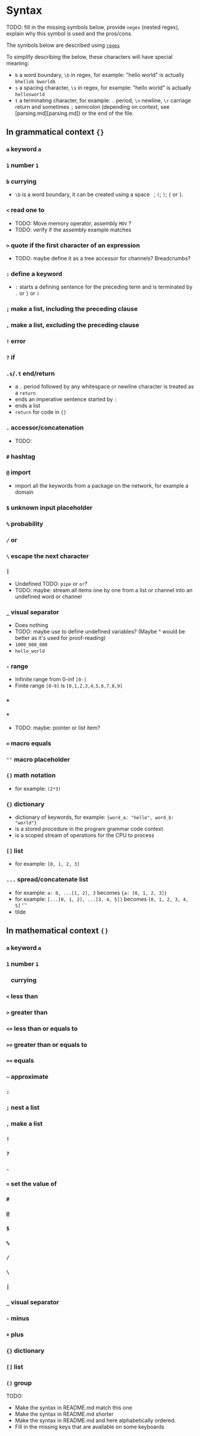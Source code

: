 # Syntax

TODO: fill in the missing symbols below, provide `negex` (nested regex), explain why this symbol is used and the pros/cons.

The symbols below are described using [`regex`](https://en.wikipedia.org/wiki/Regular_expression)

To simplify describing the below, these characters will have special meaning:
* `b` a word boundary, `\b` in regex, for example: "hello world" is actually `bhellob bworldb` 
* `s` a spacing character, `\s` in regex, for example: "hello world" is actually `hellosworld`
* `t` a terminating character, for example: `.` period, `\n` newline, `\r` carriage return and sometimes `;` semicolon (depending on context, see [parsing.md][parsing.md]) or the end of the file.

## In grammatical context `{}`

### `a` keyword `a` 
### `1` number `1`  
### `b` currying  
* `\b` is a word boundary, it can be created using a space ` `; `(`; `)`; `{` or `}`.
### `<` read one to  
* TODO: Move memory operator, assembly `MOV` ?
* TODO: verify if the assembly example matches
### `>` quote if the first character of an expression
* TODO: maybe define it as a tree accessor for channels? Breadcrumbs?
### `:` define a keyword
* `:` starts a defining sentence for the preceding term and is terminated by `.` or `}` or `)`
### `;` make a list, including the preceding clause
### `,` make a list, excluding the preceding clause
### `!` error  
### `?` if  
### `.s`/`.t` end/return
* a `.` period followed by any whitespace or newline character is treated as a `return`
* ends an imperative sentence started by `:`
* ends a list
* `return` for code in `{}`
### `.` accessor/concatenation
* TODO:
### `#` hashtag  
### `@` import  
* import all the keywords from a package on the network, for example a domain
### `$` unknown input placeholder  
### `%` probability  
### `/` or  
### `\` escape the next character
### `|`
* Undefined TODO: `pipe` or `or`?
* TODO: maybe: stream all items one by one from a list or channel into an undefined word or channel
### `_` visual separator  
* Does nothing
* TODO: maybe use to define undefined variables? (Maybe ^ would be better as it's used for proof-reading)
* `1000_000_000`
* `hello_world`
### `-` range  
* Infinite range from 0-inf `[0-]`
* Finite range `[0-9]` is `[0,1,2,3,4,5,6,7,8,9]`
### `+`   
### `*` 
* TODO: maybe: pointer or list item?
### `=` macro equals  
### `''` macro placeholder  
### `()` math notation
* for example: `(2*3)`
### `{}` dictionary  
* dictionary of keywords, for example: `{word_a: "hello", word_b: "world"}`
* is a stored procedure in the program grammar code context
* is a scoped stream of operations for the CPU to process
### `[]` list  
* for example: `[0, 1, 2, 3]`
### `...` spread/concatenate list
* for example: `a: 0, ...[1, 2], 3` becomes `{a: [0, 1, 2, 3]}` 
* for example: `[...[0, 1, 2], ...[3, 4, 5]]` becomes `[0, 1, 2, 3, 4, 5]` 
'`'
* tilde

## In mathematical context `()`
### `a` keyword `a`  
### `1` number `1`  
### ` ` currying  
### `<` less than  
### `>` greater than  
### `<=` less than or equals to  
### `>=` greater than or equals to  
### `==` equals  
### `~` approximate  
### `:`   
### `;` nest a list  
### `,` make a list  
### `!`   
### `?`   
### `.`   
### `=` set the value of  
### `#`   
### `@`   
### `$`   
### `%`   
### `/`   
### `\`   
### `|`   
### `_` visual separator  
### `-` minus  
### `+` plus  
### `{}` dictionary  
### `[]` list  
### `()` group  


TODO: 
* Make the syntax in README.md match this one
* Make the syntax in README.md shorter
* Make the syntax in README.md and here alphabetically ordered.
* Fill in the missing keys that are available on some keyboards

